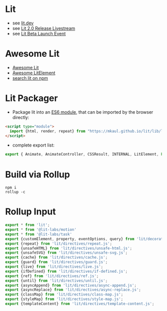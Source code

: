 # Lit
* see [lit.dev](https://lit.dev/)
* see [Lit 2.0 Release Livestream](https://www.youtube.com/watch?v=nfb779XIhsU)
* see [Lit Beta Launch Event](https://www.youtube.com/watch?v=f1j7b696L-E)

# Awesome Lit
* [Awesome Lit](https://github.com/web-padawan/awesome-lit)
* [Awesome LitElement](https://github.com/elderalves/awesome-lit-element)
* [search lit on npm](https://www.npmjs.com/search?q=lit)

# Lit Packager
* Package lit into an [ES6 module](https://mkaul.github.io/lit/lib/lit.js), that can be imported by the browser directly:
```html
<script type="module">
  import {html, render, repeat} from "https://mkaul.github.io/lit/lib/lit.js";
</script>
```
* complete export list:
```javascript
export { Animate, AnimateController, CSSResult, INTERNAL, LitElement, Position, ReactiveElement, Task, TaskStatus, UpdatingElement, _$LE, _$LH, adoptStyles, animate, animationFrame, asyncAppend, asyncReplace, cache, classMap, controllerMap, css, customElement, defaultConverter, defaultCssProperties, defaultKeyframeOptions, eventOptions, fade, fadeIn, fadeInSlow, fadeOut, flyAbove, flyBelow, flyLeft, flyRight, getCompatibleStyle, guard, html, ifDefined, initialState, live, noChange, none, notEqual, nothing, position, property, query, ref, render, repeat, styleMap, supportsAdoptingStyleSheets, svg, templateContent, transformProps, unsafeCSS, unsafeHTML, unsafeSVG, until };
```

# Build via Rollup
```shell
npm i
rollup -c
```

# Rollup Input
```javascript
export * from 'lit';
export * from '@lit-labs/motion'
export * from '@lit-labs/task'
export {customElement, property, eventOptions, query} from 'lit/decorators.js';
export {repeat} from 'lit/directives/repeat.js';
export {unsafeHTML} from 'lit/directives/unsafe-html.js';
export {unsafeSVG} from 'lit/directives/unsafe-svg.js';
export {cache} from 'lit/directives/cache.js';
export {guard} from 'lit/directives/guard.js';
export {live} from 'lit/directives/live.js';
export {ifDefined} from 'lit/directives/if-defined.js';
export {ref} from 'lit/directives/ref.js';
export {until} from 'lit/directives/until.js';
export {asyncAppend} from 'lit/directives/async-append.js';
export {asyncReplace} from 'lit/directives/async-replace.js';
export {classMap} from 'lit/directives/class-map.js';
export {styleMap} from 'lit/directives/style-map.js';
export {templateContent} from 'lit/directives/template-content.js';
```
